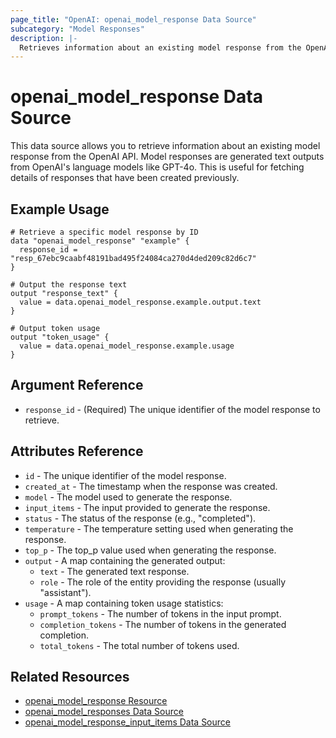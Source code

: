 ```yaml
---
page_title: "OpenAI: openai_model_response Data Source"
subcategory: "Model Responses"
description: |-
  Retrieves information about an existing model response from the OpenAI API.
---
```


# openai_model_response Data Source

This data source allows you to retrieve information about an existing model response from the OpenAI API. Model responses are generated text outputs from OpenAI's language models like GPT-4o. This is useful for fetching details of responses that have been created previously.

## Example Usage

```hcl
# Retrieve a specific model response by ID
data "openai_model_response" "example" {
  response_id = "resp_67ebc9caabf48191bad495f24084ca270d4ded209c82d6c7"
}

# Output the response text
output "response_text" {
  value = data.openai_model_response.example.output.text
}

# Output token usage
output "token_usage" {
  value = data.openai_model_response.example.usage
}
```

## Argument Reference

* `response_id` - (Required) The unique identifier of the model response to retrieve.

## Attributes Reference

* `id` - The unique identifier of the model response.
* `created_at` - The timestamp when the response was created.
* `model` - The model used to generate the response.
* `input_items` - The input provided to generate the response.
* `status` - The status of the response (e.g., "completed").
* `temperature` - The temperature setting used when generating the response.
* `top_p` - The top_p value used when generating the response.
* `output` - A map containing the generated output:
  * `text` - The generated text response.
  * `role` - The role of the entity providing the response (usually "assistant").
* `usage` - A map containing token usage statistics:
  * `prompt_tokens` - The number of tokens in the input prompt.
  * `completion_tokens` - The number of tokens in the generated completion.
  * `total_tokens` - The total number of tokens used.

## Related Resources

* [openai_model_response Resource](../resources/model_response)
* [openai_model_responses Data Source](./model_responses)
* [openai_model_response_input_items Data Source](./model_response_input_items) 